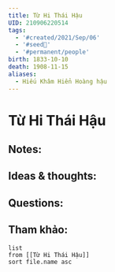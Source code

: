```yaml
---
title: Từ Hi Thái Hậu
UID: 210906220514
tags:
  - '#created/2021/Sep/06'
  - '#seed🥜'
  - '#permanent/people'
birth: 1833-10-10
death: 1908-11-15
aliases:
  - Hiếu Khâm Hiển Hoàng hậu
---
```

# Từ Hi Thái Hậu

## Notes:


## Ideas & thoughts:

## Questions:


## Tham khảo:
```dataview
list
from [[Từ Hi Thái Hậu]]
sort file.name asc
```